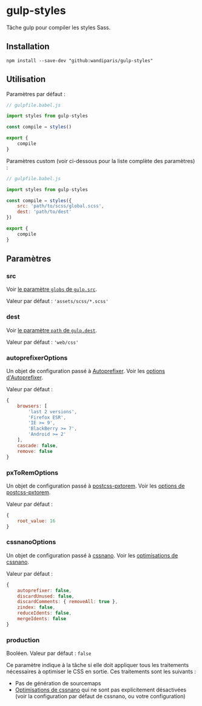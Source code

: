 # gulp-styles

Tâche gulp pour compiler les styles Sass.

## Installation

```
npm install --save-dev "github:wandiparis/gulp-styles"
```

## Utilisation

Paramètres par défaut :

```js
// gulpfile.babel.js

import styles from gulp-styles

const compile = styles()

export {
    compile
}
```

Paramètres custom (voir ci-dessous pour la liste complète des paramètres) :

```js
// gulpfile.babel.js

import styles from gulp-styles

const compile = styles({
    src: 'path/to/scss/global.scss',
    dest: 'path/to/dest'
})

export {
    compile
}
```

## Paramètres

### src

Voir [le paramètre `globs` de `gulp.src`](https://github.com/gulpjs/gulp/blob/4.0/docs/API.md#globs).

Valeur par défaut : `'assets/scss/*.scss'`

### dest

Voir [le paramètre `path` de `gulp.dest`](https://github.com/gulpjs/gulp/blob/4.0/docs/API.md#path).

Valeur par défaut : `'web/css'`

### autoprefixerOptions

Un objet de configuration passé à [Autoprefixer](https://github.com/postcss/autoprefixer).
Voir les [options d'Autoprefixer](https://github.com/postcss/autoprefixer#options).

Valeur par défaut :

```js
{
    browsers: [
        'last 2 versions',
        'Firefox ESR',
        'IE >= 9',
        'BlackBerry >= 7',
        'Android >= 2'
    ],
    cascade: false,
    remove: false
}
```

### pxToRemOptions

Un objet de configuration passé à [postcss-pxtorem](https://github.com/cuth/postcss-pxtorem).
Voir les [options de postcss-pxtorem](https://github.com/cuth/postcss-pxtorem#options).

Valeur par défaut :

```js
{
    root_value: 16
}
```

### cssnanoOptions

Un objet de configuration passé à [cssnano](https://github.com/ben-eb/cssnano).
Voir les [optimisations de cssnano](http://cssnano.co/optimisations/).

Valeur par défaut :

```js
{
    autoprefixer: false,
    discardUnused: false,
    discardComments: { removeAll: true },
    zindex: false,
    reduceIdents: false,
    mergeIdents: false
}
```

### production

Booléen. Valeur par défaut : `false`

Ce paramètre indique à la tâche si elle doit appliquer tous les traitements
nécessaires à optimiser le CSS en sortie. Ces traitements sont les suivants :

* Pas de génération de sourcemaps
* [Optimisations de cssnano](http://cssnano.co/optimisations/) qui ne sont pas
explicitement désactivées (voir la configuration par défaut de cssnano, ou votre
configuration)
